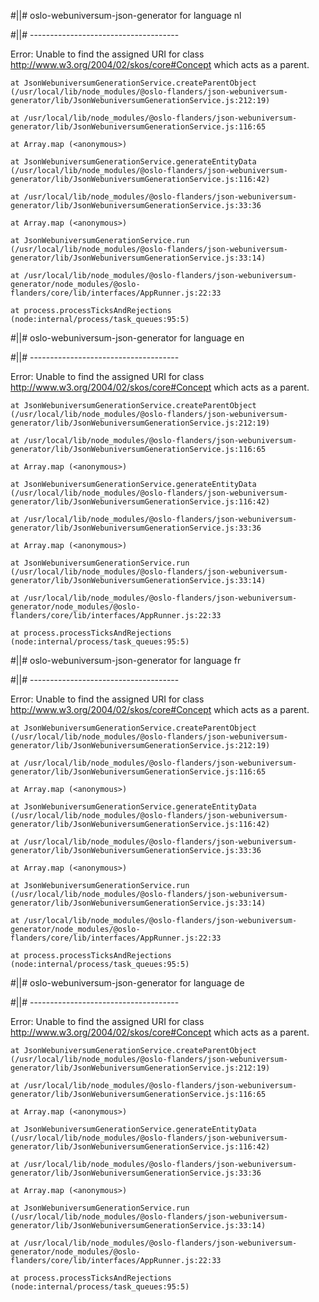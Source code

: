 #||# oslo-webuniversum-json-generator for language nl  

#||# -------------------------------------  

Error: Unable to find the assigned URI for class http://www.w3.org/2004/02/skos/core#Concept which acts as a parent.

    at JsonWebuniversumGenerationService.createParentObject (/usr/local/lib/node_modules/@oslo-flanders/json-webuniversum-generator/lib/JsonWebuniversumGenerationService.js:212:19)

    at /usr/local/lib/node_modules/@oslo-flanders/json-webuniversum-generator/lib/JsonWebuniversumGenerationService.js:116:65

    at Array.map (<anonymous>)

    at JsonWebuniversumGenerationService.generateEntityData (/usr/local/lib/node_modules/@oslo-flanders/json-webuniversum-generator/lib/JsonWebuniversumGenerationService.js:116:42)

    at /usr/local/lib/node_modules/@oslo-flanders/json-webuniversum-generator/lib/JsonWebuniversumGenerationService.js:33:36

    at Array.map (<anonymous>)

    at JsonWebuniversumGenerationService.run (/usr/local/lib/node_modules/@oslo-flanders/json-webuniversum-generator/lib/JsonWebuniversumGenerationService.js:33:14)

    at /usr/local/lib/node_modules/@oslo-flanders/json-webuniversum-generator/node_modules/@oslo-flanders/core/lib/interfaces/AppRunner.js:22:33

    at process.processTicksAndRejections (node:internal/process/task_queues:95:5)

#||# oslo-webuniversum-json-generator for language en  

#||# -------------------------------------  

Error: Unable to find the assigned URI for class http://www.w3.org/2004/02/skos/core#Concept which acts as a parent.

    at JsonWebuniversumGenerationService.createParentObject (/usr/local/lib/node_modules/@oslo-flanders/json-webuniversum-generator/lib/JsonWebuniversumGenerationService.js:212:19)

    at /usr/local/lib/node_modules/@oslo-flanders/json-webuniversum-generator/lib/JsonWebuniversumGenerationService.js:116:65

    at Array.map (<anonymous>)

    at JsonWebuniversumGenerationService.generateEntityData (/usr/local/lib/node_modules/@oslo-flanders/json-webuniversum-generator/lib/JsonWebuniversumGenerationService.js:116:42)

    at /usr/local/lib/node_modules/@oslo-flanders/json-webuniversum-generator/lib/JsonWebuniversumGenerationService.js:33:36

    at Array.map (<anonymous>)

    at JsonWebuniversumGenerationService.run (/usr/local/lib/node_modules/@oslo-flanders/json-webuniversum-generator/lib/JsonWebuniversumGenerationService.js:33:14)

    at /usr/local/lib/node_modules/@oslo-flanders/json-webuniversum-generator/node_modules/@oslo-flanders/core/lib/interfaces/AppRunner.js:22:33

    at process.processTicksAndRejections (node:internal/process/task_queues:95:5)

#||# oslo-webuniversum-json-generator for language fr  

#||# -------------------------------------  

Error: Unable to find the assigned URI for class http://www.w3.org/2004/02/skos/core#Concept which acts as a parent.

    at JsonWebuniversumGenerationService.createParentObject (/usr/local/lib/node_modules/@oslo-flanders/json-webuniversum-generator/lib/JsonWebuniversumGenerationService.js:212:19)

    at /usr/local/lib/node_modules/@oslo-flanders/json-webuniversum-generator/lib/JsonWebuniversumGenerationService.js:116:65

    at Array.map (<anonymous>)

    at JsonWebuniversumGenerationService.generateEntityData (/usr/local/lib/node_modules/@oslo-flanders/json-webuniversum-generator/lib/JsonWebuniversumGenerationService.js:116:42)

    at /usr/local/lib/node_modules/@oslo-flanders/json-webuniversum-generator/lib/JsonWebuniversumGenerationService.js:33:36

    at Array.map (<anonymous>)

    at JsonWebuniversumGenerationService.run (/usr/local/lib/node_modules/@oslo-flanders/json-webuniversum-generator/lib/JsonWebuniversumGenerationService.js:33:14)

    at /usr/local/lib/node_modules/@oslo-flanders/json-webuniversum-generator/node_modules/@oslo-flanders/core/lib/interfaces/AppRunner.js:22:33

    at process.processTicksAndRejections (node:internal/process/task_queues:95:5)

#||# oslo-webuniversum-json-generator for language de  

#||# -------------------------------------  

Error: Unable to find the assigned URI for class http://www.w3.org/2004/02/skos/core#Concept which acts as a parent.

    at JsonWebuniversumGenerationService.createParentObject (/usr/local/lib/node_modules/@oslo-flanders/json-webuniversum-generator/lib/JsonWebuniversumGenerationService.js:212:19)

    at /usr/local/lib/node_modules/@oslo-flanders/json-webuniversum-generator/lib/JsonWebuniversumGenerationService.js:116:65

    at Array.map (<anonymous>)

    at JsonWebuniversumGenerationService.generateEntityData (/usr/local/lib/node_modules/@oslo-flanders/json-webuniversum-generator/lib/JsonWebuniversumGenerationService.js:116:42)

    at /usr/local/lib/node_modules/@oslo-flanders/json-webuniversum-generator/lib/JsonWebuniversumGenerationService.js:33:36

    at Array.map (<anonymous>)

    at JsonWebuniversumGenerationService.run (/usr/local/lib/node_modules/@oslo-flanders/json-webuniversum-generator/lib/JsonWebuniversumGenerationService.js:33:14)

    at /usr/local/lib/node_modules/@oslo-flanders/json-webuniversum-generator/node_modules/@oslo-flanders/core/lib/interfaces/AppRunner.js:22:33

    at process.processTicksAndRejections (node:internal/process/task_queues:95:5)

